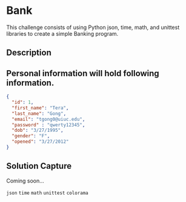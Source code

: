 # Bank

This challenge consists of using Python json, time, math, and unittest libraries to create a simple Banking program.

## Description

## Personal information will hold following information.
 
```json
{
  "id": 1,
  "first_name": "Tera",
  "last_name": "Gong",
  "email": "tgong0@uiuc.edu",
  "password" : "qwerty12345",
  "dob": "3/27/1995",
  "gender": "F",
  "opened": "3/27/2012"
}
```

## Solution Capture

Coming soon...

```json``` ```time``` ```math``` ```unittest``` ```colorama```
